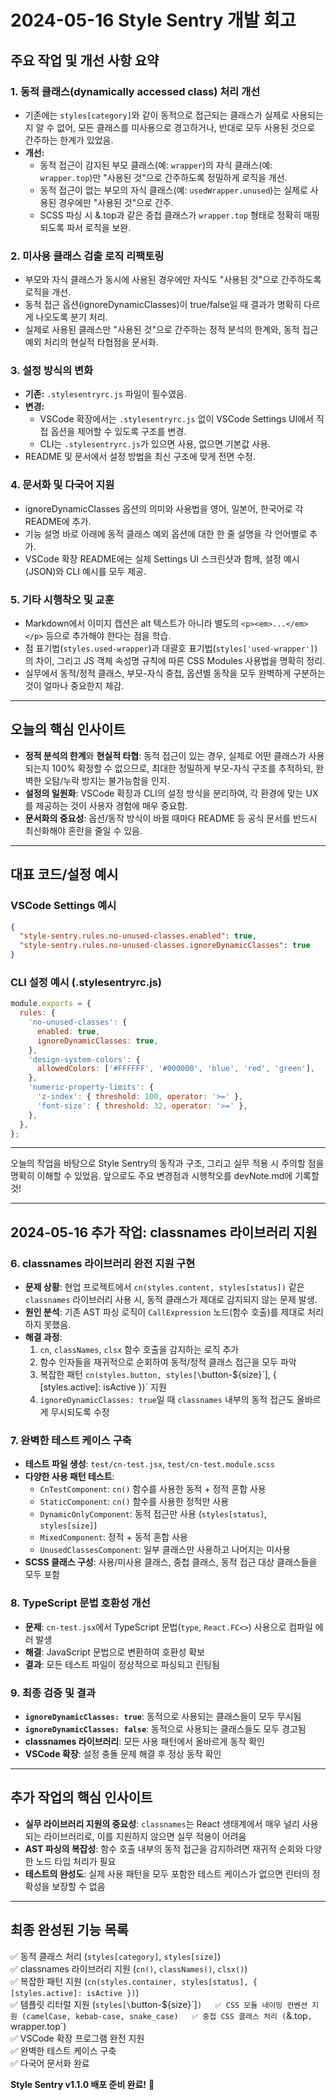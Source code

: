 # 2024-05-16 Style Sentry 개발 회고

## 주요 작업 및 개선 사항 요약

### 1. 동적 클래스(dynamically accessed class) 처리 개선
- 기존에는 `styles[category]`와 같이 동적으로 접근되는 클래스가 실제로 사용되는지 알 수 없어, 모든 클래스를 미사용으로 경고하거나, 반대로 모두 사용된 것으로 간주하는 한계가 있었음.
- **개선:**
  - 동적 접근이 감지된 부모 클래스(예: `wrapper`)의 자식 클래스(예: `wrapper.top`)만 "사용된 것"으로 간주하도록 정밀하게 로직을 개선.
  - 동적 접근이 없는 부모의 자식 클래스(예: `usedWrapper.unused`)는 실제로 사용된 경우에만 "사용된 것"으로 간주.
  - SCSS 파싱 시 &.top과 같은 중첩 클래스가 `wrapper.top` 형태로 정확히 매핑되도록 파서 로직을 보완.

### 2. 미사용 클래스 검출 로직 리팩토링
- 부모와 자식 클래스가 동시에 사용된 경우에만 자식도 "사용된 것"으로 간주하도록 로직을 개선.
- 동적 접근 옵션(ignoreDynamicClasses)이 true/false일 때 결과가 명확히 다르게 나오도록 분기 처리.
- 실제로 사용된 클래스만 "사용된 것"으로 간주하는 정적 분석의 한계와, 동적 접근 예외 처리의 현실적 타협점을 문서화.

### 3. 설정 방식의 변화
- **기존:** `.stylesentryrc.js` 파일이 필수였음.
- **변경:**
  - VSCode 확장에서는 `.stylesentryrc.js` 없이 VSCode Settings UI에서 직접 옵션을 제어할 수 있도록 구조를 변경.
  - CLI는 `.stylesentryrc.js`가 있으면 사용, 없으면 기본값 사용.
- README 및 문서에서 설정 방법을 최신 구조에 맞게 전면 수정.

### 4. 문서화 및 다국어 지원
- ignoreDynamicClasses 옵션의 의미와 사용법을 영어, 일본어, 한국어로 각 README에 추가.
- 기능 설명 바로 아래에 동적 클래스 예외 옵션에 대한 한 줄 설명을 각 언어별로 추가.
- VSCode 확장 README에는 실제 Settings UI 스크린샷과 함께, 설정 예시(JSON)와 CLI 예시를 모두 제공.

### 5. 기타 시행착오 및 교훈
- Markdown에서 이미지 캡션은 alt 텍스트가 아니라 별도의 `<p><em>...</em></p>` 등으로 추가해야 한다는 점을 학습.
- 점 표기법(`styles.used-wrapper`)과 대괄호 표기법(`styles['used-wrapper']`)의 차이, 그리고 JS 객체 속성명 규칙에 따른 CSS Modules 사용법을 명확히 정리.
- 실무에서 동적/정적 클래스, 부모-자식 중첩, 옵션별 동작을 모두 완벽하게 구분하는 것이 얼마나 중요한지 체감.

---

## 오늘의 핵심 인사이트
- **정적 분석의 한계**와 **현실적 타협**: 동적 접근이 있는 경우, 실제로 어떤 클래스가 사용되는지 100% 확정할 수 없으므로, 최대한 정밀하게 부모-자식 구조를 추적하되, 완벽한 오탐/누락 방지는 불가능함을 인지.
- **설정의 일원화**: VSCode 확장과 CLI의 설정 방식을 분리하여, 각 환경에 맞는 UX를 제공하는 것이 사용자 경험에 매우 중요함.
- **문서화의 중요성**: 옵션/동작 방식이 바뀔 때마다 README 등 공식 문서를 반드시 최신화해야 혼란을 줄일 수 있음.

---

## 대표 코드/설정 예시

### VSCode Settings 예시
```json
{
  "style-sentry.rules.no-unused-classes.enabled": true,
  "style-sentry.rules.no-unused-classes.ignoreDynamicClasses": true
}
```

### CLI 설정 예시 (.stylesentryrc.js)
```javascript
module.exports = {
  rules: {
    'no-unused-classes': {
      enabled: true,
      ignoreDynamicClasses: true,
    },
    'design-system-colors': {
      allowedColors: ['#FFFFFF', '#000000', 'blue', 'red', 'green'],
    },
    'numeric-property-limits': {
      'z-index': { threshold: 100, operator: '>=' },
      'font-size': { threshold: 32, operator: '>=' },
    },
  },
};
```

---

오늘의 작업을 바탕으로 Style Sentry의 동작과 구조, 그리고 실무 적용 시 주의할 점을 명확히 이해할 수 있었음. 앞으로도 주요 변경점과 시행착오를 devNote.md에 기록할 것!

---

## 2024-05-16 추가 작업: classnames 라이브러리 지원

### 6. classnames 라이브러리 완전 지원 구현
- **문제 상황**: 현업 프로젝트에서 `cn(styles.content, styles[status])` 같은 `classnames` 라이브러리 사용 시, 동적 클래스가 제대로 감지되지 않는 문제 발생.
- **원인 분석**: 기존 AST 파싱 로직이 `CallExpression` 노드(함수 호출)를 제대로 처리하지 못했음.
- **해결 과정**:
  1. `cn`, `classNames`, `clsx` 함수 호출을 감지하는 로직 추가
  2. 함수 인자들을 재귀적으로 순회하여 동적/정적 클래스 접근을 모두 파악
  3. 복잡한 패턴 `cn(styles.button, styles[\`button-${size}\`], { [styles.active]: isActive })` 지원
  4. `ignoreDynamicClasses: true`일 때 `classnames` 내부의 동적 접근도 올바르게 무시되도록 수정

### 7. 완벽한 테스트 케이스 구축
- **테스트 파일 생성**: `test/cn-test.jsx`, `test/cn-test.module.scss`
- **다양한 사용 패턴 테스트**:
  - `CnTestComponent`: `cn()` 함수를 사용한 동적 + 정적 혼합 사용
  - `StaticComponent`: `cn()` 함수를 사용한 정적만 사용
  - `DynamicOnlyComponent`: 동적 접근만 사용 (`styles[status]`, `styles[size]`)
  - `MixedComponent`: 정적 + 동적 혼합 사용
  - `UnusedClassesComponent`: 일부 클래스만 사용하고 나머지는 미사용
- **SCSS 클래스 구성**: 사용/미사용 클래스, 중첩 클래스, 동적 접근 대상 클래스들을 모두 포함

### 8. TypeScript 문법 호환성 개선
- **문제**: `cn-test.jsx`에서 TypeScript 문법(`type`, `React.FC<>`) 사용으로 컴파일 에러 발생
- **해결**: JavaScript 문법으로 변환하여 호환성 확보
- **결과**: 모든 테스트 파일이 정상적으로 파싱되고 린팅됨

### 9. 최종 검증 및 결과
- **`ignoreDynamicClasses: true`**: 동적으로 사용되는 클래스들이 모두 무시됨
- **`ignoreDynamicClasses: false`**: 동적으로 사용되는 클래스들도 모두 경고됨
- **classnames 라이브러리**: 모든 사용 패턴에서 올바르게 동작 확인
- **VSCode 확장**: 설정 충돌 문제 해결 후 정상 동작 확인

---

## 추가 작업의 핵심 인사이트
- **실무 라이브러리 지원의 중요성**: `classnames`는 React 생태계에서 매우 널리 사용되는 라이브러리로, 이를 지원하지 않으면 실무 적용이 어려움
- **AST 파싱의 복잡성**: 함수 호출 내부의 동적 접근을 감지하려면 재귀적 순회와 다양한 노드 타입 처리가 필요
- **테스트의 완성도**: 실제 사용 패턴을 모두 포함한 테스트 케이스가 없으면 린터의 정확성을 보장할 수 없음

---

## 최종 완성된 기능 목록
✅ 동적 클래스 처리 (`styles[category]`, `styles[size]`)  
✅ classnames 라이브러리 지원 (`cn()`, `classNames()`, `clsx()`)  
✅ 복잡한 패턴 지원 (`cn(styles.container, styles[status], { [styles.active]: isActive })`)  
✅ 템플릿 리터럴 지원 (`styles[\`button-${size}\`]`)  
✅ CSS 모듈 네이밍 컨벤션 지원 (camelCase, kebab-case, snake_case)  
✅ 중첩 CSS 클래스 처리 (`&.top`, `wrapper.top`)  
✅ VSCode 확장 프로그램 완전 지원  
✅ 완벽한 테스트 케이스 구축  
✅ 다국어 문서화 완료  

**Style Sentry v1.1.0 배포 준비 완료!** 🚀
